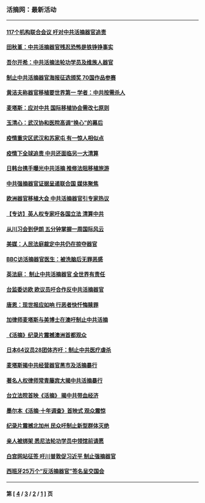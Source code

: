 ### 活摘网：最新活动
---
#### [117个机构联合会议 吁对中共活摘器官追责](../../pages/nf5883/n12775087.md?06180430) 
#### [田秋堇：中共活摘器官残忍恐怖是铁铮铮事实](../../pages/nf5883/n12702148.md?06180430) 
#### [吾尔开希：中共活摘法轮功学员及维族人器官](../../pages/nf5883/n12693197.md?06180430) 
#### [制止中共活摘器官海报征选颁奖 70国作品参赛](../../pages/nf5883/n12692050.md?06180430) 
#### [黄洁夫称器官移植要世界第一 学者：中共按需杀人](../../pages/nf5883/n12572329.md?06180430) 
#### [麦塔斯：应对中共 国际移植协会需改七原则](../../pages/nf5883/n12514711.md?06180430) 
#### [玉清心：武汉协和医院高调“换心”的幕后](../../pages/nf5883/n12298730.md?06180430) 
#### [疫情重灾区武汉和苏家屯 有一惊人相似点](../../pages/nf5883/n12150824.md?06180430) 
#### [疫情下全球追责 中共还面临另一大清算](../../pages/nf5883/n12070397.md?06180430) 
#### [日韩台携手曝光中共活摘 推修法阻移植旅游](../../pages/nf5883/n11712046.md?06180430) 
#### [中共强摘器官证据呈递联合国 媒体聚焦](../../pages/nf5883/n11546426.md?06180430) 
#### [欧洲器官移植大会 中共活摘器官引专家热议](../../pages/nf5883/n11539095.md?06180430) 
#### [【专访】英人权专家吁各国立法 清算中共](../../pages/nf5883/n11367315.md?06180430) 
#### [从川习会到伊朗 五分钟掌握一周国际风云](../../pages/nf5883/n11338520.md?06180430) 
#### [美媒：人民法庭裁定中共仍在掠夺器官](../../pages/nf5883/n11334897.md?06180430) 
#### [BBC访活摘器官医生：被洗脑后无罪恶感](../../pages/nf5883/n11335935.md?06180430) 
#### [英法庭： 制止中共活摘器官 全世界有责任](../../pages/nf5883/n11330691.md?06180430) 
#### [台监委访欧 欧议员吁合作反中共活摘器官](../../pages/nf5883/n11109190.md?06180430) 
#### [唐恩：现世报应如响 行恶者快忏悔赎罪](../../pages/nf5883/n11104016.md?06180430) 
#### [加律师麦塔斯与美博士在澳吁制止中共活摘](../../pages/nf5883/n10724764.md?06180430) 
#### [《活摘》纪录片震撼澳洲首都观众](../../pages/nf5883/n10722747.md?06180430) 
#### [日本64议员28团体齐吁：制止中共医疗虐杀](../../pages/nf5883/n10587757.md?06180430) 
#### [麦塔斯揭中共经营器官黑市及活摘暴行](../../pages/nf5883/n10442407.md?06180430) 
#### [著名人权律师常青藤宾大揭中共活摘暴行](../../pages/nf5883/n10318181.md?06180430) 
#### [台立法院首映《活摘》 揭中共带血经济](../../pages/nf5883/n9938847.md?06180430) 
#### [墨尔本《活摘·十年调查》首映式 观众震惊](../../pages/nf5883/n9522572.md?06180430) 
#### [纪录片震撼北加州 民众吁制止新型群体灭绝](../../pages/nf5883/n9188314.md?06180430) 
#### [亲人被绑架 悉尼法轮功学员中领馆前请愿](../../pages/nf5883/n9056753.md?06180430) 
#### [白宫网站征签 吁川普敦促习近平 制止强摘器官](../../pages/nf5883/n9009661.md?06180430) 
#### [西班牙25万个“反活摘器官”签名呈交国会](../../pages/nf5883/n8846163.md?06180430) 

---
#### 第 [ [4](./4.md?06180430) / [3](./3.md?06180430) / [2](./2.md?06180430) / [1](./1.md?06180430) ] 页
